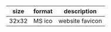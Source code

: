 | size  | format |   description    |
| ----- | ------ | ---------------- |
| 32x32 | MS ico | website favicon |

